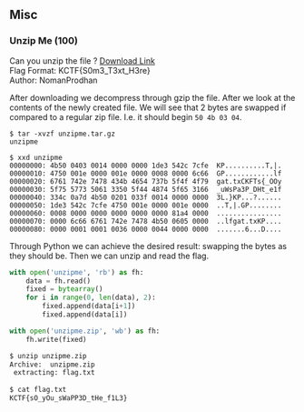 ## Misc

### Unzip Me (100)
Can you unzip the file ? [Download Link](./files/Unzip%20Me/unzipme.tar.gz)  
Flag Format: KCTF{S0m3_T3xt_H3re}  
Author: NomanProdhan  

After downloading we decompress through gzip the file. After we look at the contents of the newly created file. We will see that 2 bytes are swapped if compared to a regular zip file. I.e. it should begin `50 4b 03 04`.
```
$ tar -xvzf unzipme.tar.gz 
unzipme

$ xxd unzipme
00000000: 4b50 0403 0014 0000 0000 1de3 542c 7cfe  KP..........T,|.
00000010: 4750 001e 0000 001e 0000 0008 0000 6c66  GP............lf
00000020: 6761 742e 7478 434b 4654 737b 5f4f 4f79  gat.txCKFTs{_OOy
00000030: 5f75 5773 5061 3350 5f44 4874 5f65 3166  _uWsPa3P_DHt_e1f
00000040: 334c 0a7d 4b50 0201 033f 0014 0000 0000  3L.}KP...?......
00000050: 1de3 542c 7cfe 4750 001e 0000 001e 0000  ..T,|.GP........
00000060: 0008 0000 0000 0000 0000 0000 81a4 0000  ................
00000070: 0000 6c66 6761 742e 7478 4b50 0605 0000  ..lfgat.txKP....
00000080: 0000 0001 0001 0036 0000 0044 0000 0000  .......6...D....
```
Through Python we can achieve the desired result: swapping the bytes as they should be. Then we can unzip and read the flag.
```python
with open('unzipme', 'rb') as fh:
    data = fh.read()
    fixed = bytearray()
    for i in range(0, len(data), 2):
        fixed.append(data[i+1])
        fixed.append(data[i])

with open('unzipme.zip', 'wb') as fh:
    fh.write(fixed)
```
```bash
$ unzip unzipme.zip 
Archive:  unzipme.zip
 extracting: flag.txt
                 
$ cat flag.txt 
KCTF{sO_yOu_sWaPP3D_tHe_f1L3}
```